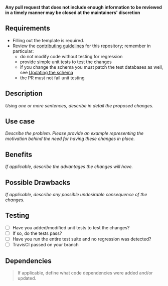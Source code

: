 **Any pull request that does not include enough information to be reviewed in a timely manner may be closed at the maintainers' discretion**

## Requirements

- Filling out the template is required. 
- Review the [contributing guidelines](https://github.com/Ensembl/ensembl/blob/master/CONTRIBUTING.md#why-could-my-pull-request-be-rejected) for this repository; remember in particular:
    - do not modify code without testing for regression
    - provide simple unit tests to test the changes
    - if you change the schema you must patch the test databases as well, see [Updating the schema](https://github.com/Ensembl/ensembl/blob/master/CONTRIBUTING.md#updating-the-schema)
    - the PR must not fail unit testing

## Description

_Using one or more sentences, describe in detail the proposed changes._

## Use case

_Describe the problem. Please provide an example representing the motivation behind the need for having these changes in place._

## Benefits

_If applicable, describe the advantages the changes will have._

## Possible Drawbacks

_If applicable, describe any possible undesirable consequence of the changes._

## Testing

- [ ] Have you added/modified unit tests to test the changes?
- [ ] If so, do the tests pass?
- [ ] Have you run the entire test suite and no regression was detected?
- [ ] TravisCI passed on your branch

Dependencies
------------

> If applicable, define what code dependencies were added and/or updated.
